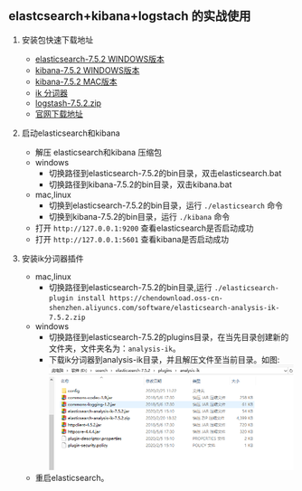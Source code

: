 ## elastcsearch+kibana+logstach 的实战使用

1. 安装包快速下载地址
    * [elasticsearch-7.5.2 WINDOWS版本](https://chendownload.oss-cn-shenzhen.aliyuncs.com/software/elasticsearch-7.5.2-windows-x86_64.zip)
    * [kibana-7.5.2 WINDOWS版本](https://chendownload.oss-cn-shenzhen.aliyuncs.com/software/kibana-7.5.2-windows-x86_64.zip)
    * [kibana-7.5.2 MAC版本](https://chendownload.oss-cn-shenzhen.aliyuncs.com/software/kibana-7.5.2-darwin-x86_64.tar.gz)
    * [ik 分词器](https://chendownload.oss-cn-shenzhen.aliyuncs.com/software/elasticsearch-analysis-ik-7.5.2.zip)
    * [logstash-7.5.2.zip](https://chendownload.oss-cn-shenzhen.aliyuncs.com/software/logstash-7.5.2.zip)
    * [官网下载地址](https://www.elastic.co/cn/downloads/)
2. 启动elasticsearch和kibana
    - 解压  elasticsearch和kibana 压缩包
    - windows
        * 切换路径到elasticsearch-7.5.2的bin目录，双击elasticsearch.bat
        * 切换路径到kibana-7.5.2的bin目录，双击kibana.bat
    - mac,linux
        * 切换到elasticsearch-7.5.2的bin目录，运行 
        ```./elasticsearch``` 命令
        * 切换到kibana-7.5.2的bin目录，运行  ```./kibana``` 命令
    - 打开 ```http://127.0.0.1:9200``` 查看elasticsearch是否启动成功
    - 打开 ```http://127.0.0.1:5601``` 查看kibana是否启动成功
    
3. 安装ik分词器插件
    - mac,linux
        - 切换路径到elasticsearch-7.5.2的bin目录,运行
        ```./elasticsearch-plugin install https://chendownload.oss-cn-shenzhen.aliyuncs.com/software/elasticsearch-analysis-ik-7.5.2.zip```
    - windows
        - 切换路径到elasticsearch-7.5.2的plugins目录，在当先目录创建新的文件夹，文件夹名为：```analysis-ik```。
        - 下载ik分词器到analysis-ik目录，并且解压文件至当前目录。如图:
        ![analysis-ik目录截图](./src/main/resources/static/mk/analysis-ik-screenshot.jpg)    
    - 重启elasticsearch。
        